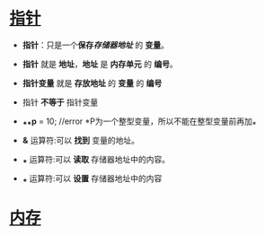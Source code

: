# 

# [指针](_Study\C_language\1\pointer.md)

- **指针**：只是一个**保存*存储器地址*** 的 **变量**。 

- **指针** 就是 **地址**，**地址** 是 **内存单元** 的 **编号**。

- **指针变量** 就是 **存放地址** 的 **变量** 的 **编号** 

- 指针 **不等于** 指针变量

- **⁎⁎p** = 10; //error  *P为一个整型变量，所以不能在整型变量前再加⁎

- **&** 运算符:可以 **找到** 变量的地址。

- **⁎** 运算符:可以 **读取** 存储器地址中的内容。

- **⁎** 运算符:可以 **设置** 存储器地址中的内容

# [内存](_Study\C_language\1\memory.md)